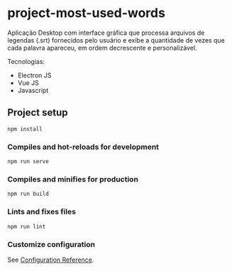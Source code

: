 # project-most-used-words

Aplicação Desktop com interface gráfica que processa arquivos de legendas (.srt) fornecidos pelo usuário e exibe a quantidade de vezes que cada palavra apareceu, em ordem decrescente e personalizável.

Tecnologias:
+ Electron JS
+ Vue JS
+ Javascript




## Project setup
```
npm install
```

### Compiles and hot-reloads for development
```
npm run serve
```

### Compiles and minifies for production
```
npm run build
```

### Lints and fixes files
```
npm run lint
```

### Customize configuration
See [Configuration Reference](https://cli.vuejs.org/config/).
